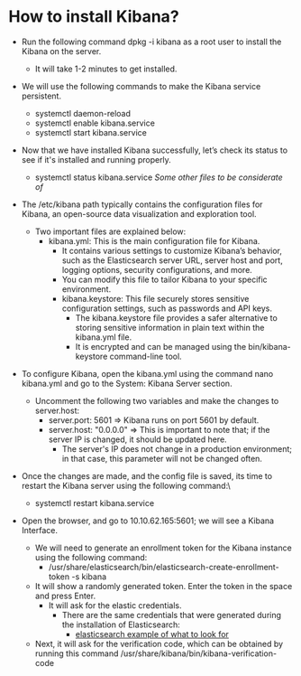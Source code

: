 # How to install Kibana?

* Run the following command dpkg -i kibana as a root user to install the Kibana on the server.
  * It will take 1-2 minutes to get installed.

* We will use the following commands to make the Kibana service persistent.
  * systemctl daemon-reload
  * systemctl enable kibana.service
  * systemctl start kibana.service

* Now that we have installed Kibana successfully, let’s check its status to see if it's installed and running properly.
  * systemctl status kibana.service
*Some other files to be considerate of*
* The /etc/kibana path typically contains the configuration files for Kibana, an open-source data visualization and exploration tool.
  * Two important files are explained below:
    * kibana.yml: This is the main configuration file for Kibana.
      * It contains various settings to customize Kibana’s behavior, such as the Elasticsearch server URL, server host and port, logging options, security configurations, and more.
      * You can modify this file to tailor Kibana to your specific environment.
      * kibana.keystore: This file securely stores sensitive configuration settings, such as passwords and API keys.
        * The kibana.keystore file provides a safer alternative to storing sensitive information in plain text within the kibana.yml file.
        * It is encrypted and can be managed using the bin/kibana-keystore command-line tool.

* To configure Kibana, open the kibana.yml using the command nano kibana.yml and go to the System: Kibana Server section.
  * Uncomment the following two variables and make the changes to server.host:
    * server.port: 5601 => Kibana runs on port 5601 by default.
    * server.host: "0.0.0.0" => This is important to note that; if the server IP is changed, it should be updated here.
      * The server's IP does not change in a production environment; in that case, this parameter will not be changed often.

* Once the changes are made, and the config file is saved, its time to restart the Kibana server using the following command:\
  * systemctl restart kibana.service

* Open the browser, and go to 10.10.62.165:5601; we will see a Kibana Interface.
  * We will need to generate an enrollment token for the Kibana instance using the following command:
    * /usr/share/elasticsearch/bin/elasticsearch-create-enrollment-token -s kibana
  * It will show a randomly generated token. Enter the token in the space and press Enter.
    * It will ask for the elastic credentials.
      * There are the same credentials that were generated during the installation of Elasticsearch:
        * [elasticsearch example of what to look for](</examples/elasticsearchexample.md>)
  * Next, it will ask for the verification code, which can be obtained by running this command /usr/share/kibana/bin/kibana-verification-code
